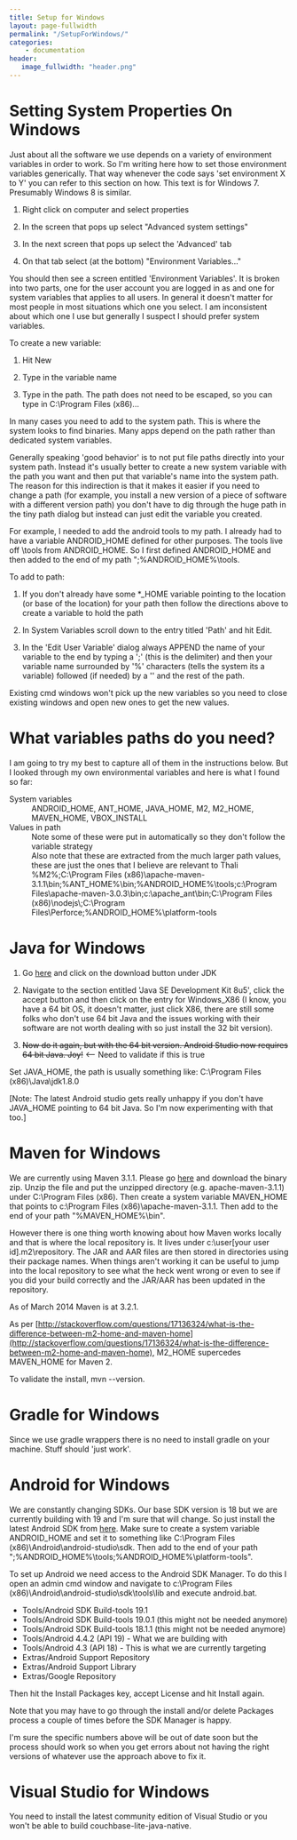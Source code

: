 ```yaml
---
title: Setup for Windows
layout: page-fullwidth
permalink: "/SetupForWindows/"
categories:
    - documentation
header:
   image_fullwidth: "header.png"
---
```



# Setting System Properties On Windows

Just about all the software we use depends on a variety of environment variables in order to work. So I'm writing here how to set those environment variables generically. That way whenever the code says 'set environment X to Y' you can refer to this section on how. This text is for Windows 7. Presumably Windows 8 is similar.

1. Right click on computer and select properties

1. In the screen that pops up select "Advanced system settings"

1. In the next screen that pops up select the 'Advanced' tab

1. On that tab select (at the bottom) "Environment Variables..."

You should then see a screen entitled 'Environment Variables'. It is broken into two parts, one for the user account you are logged in as and one for system variables that applies to all users. In general it doesn't matter for most people in most situations which one you select. I am inconsistent about which one I use but generally I suspect I should prefer system variables.

To create a new variable:

1. Hit New

1. Type in the variable name

1. Type in the path. The path does not need to be escaped, so you can type in C:\Program Files (x86)\...

In many cases you need to add to the system path. This is where the system looks to find binaries. Many apps depend on the path rather than dedicated system variables.

Generally speaking 'good behavior' is to not put file paths directly into your system path. Instead it's usually better to create a new system variable with the path you want and then put that variable's name into the system path. The reason for this indirection is that it makes it easier if you need to change a path (for example, you install a new version of a piece of software with a different version path) you don't have to dig through the huge path in the tiny path dialog but instead can just edit the variable you created.

For example, I needed to add the android tools to my path. I already had to have a variable ANDROID_HOME defined for other purposes. The tools live off \tools from ANDROID_HOME. So I first defined ANDROID_HOME and then added to the end of my path ";%ANDROID_HOME%\tools.

To add to path:

1. If you don't already have some *_HOME variable pointing to the location (or base of the location) for your path then follow the directions above to create a variable to hold the path

1. In System Variables scroll down to the entry titled 'Path' and hit Edit.

1. In the 'Edit User Variable' dialog always APPEND the name of your variable to the end by typing a ';' (this is the delimiter) and then your variable name surrounded by '%' characters (tells the system its a variable) followed (if needed) by a '\' and the rest of the path.

Existing cmd windows won't pick up the new variables so you need to close existing windows and open new ones to get the new values.

# What variables paths do you need?

I am going to try my best to capture all of them in the instructions below. But I looked through my own environmental variables and here is what I found so far:

<dl>

<dt> System variables</dt>
<dd> ANDROID_HOME, ANT_HOME, JAVA_HOME, M2, M2_HOME, MAVEN_HOME, VBOX_INSTALL</dd>

<dt> Values in path </dt>
<dd> Note some of these were put in automatically so they don't follow the variable strategy</dd>
<dd> Also note that these are extracted from the much larger path values, these are just the ones that I believe are relevant to Thali</dd>
<dd> %M2%;C:\Program Files (x86)\apache-maven-3.1.1\bin;%ANT_HOME%\bin;%ANDROID_HOME%\tools;c:\Program Files\apache-maven-3.0.3\bin;c:\apache_ant\bin;C:\Program Files (x86)\nodejs\;C:\Program Files\Perforce;%ANDROID_HOME%\platform-tools</dd>

</dl>

# Java for Windows

1. Go [here](http://www.oracle.com/technetwork/java/javase/downloads/index.html) and click on the download button under JDK

1. Navigate to the section entitled 'Java SE Development Kit 8u5', click the accept button and then click on the entry for Windows_X86 (I know, you have a 64 bit OS, it doesn't matter, just click X86, there are still some folks who don't use 64 bit Java and the issues working with their software are not worth dealing with so just install the 32 bit version).

1. <strike>Now do it again, but with the 64 bit version. Android Studio now requires 64 bit Java. Joy!</strike> <-- Need to validate if this is true

Set JAVA_HOME, the path is usually something like: C:\Program Files (x86)\Java\jdk1.8.0

[Note: The latest Android studio gets really unhappy if you don't have JAVA_HOME pointing to 64 bit Java. So I'm now experimenting with that too.]

# Maven for Windows

We are currently using Maven 3.1.1. Please go [here](http://maven.apache.org/download.cgi) and download the binary zip. Unzip the file and put the unzipped directory (e.g. apache-maven-3.1.1) under C:\Program Files (x86). Then create a system variable MAVEN_HOME that points to c:\Program Files (x86)\apache-maven-3.1.1. Then add to the end of your path "%MAVEN_HOME%\bin".

However there is one thing worth knowing about how Maven works locally and that is where the local repository is. It lives under c:\user\[your user id]\.m2\repository. The JAR and AAR files are then stored in directories using their package names. When things aren't working it can be useful to jump into the local repository to see what the heck went wrong or even to see if you did your build correctly and the JAR/AAR has been updated in the repository.

As of March 2014 Maven is at 3.2.1.

As per [http://stackoverflow.com/questions/17136324/what-is-the-difference-between-m2-home-and-maven-home](http://stackoverflow.com/questions/17136324/what-is-the-difference-between-m2-home-and-maven-home), M2_HOME supercedes MAVEN_HOME for Maven 2.

To validate the install, mvn --version.

# Gradle for Windows

Since we use gradle wrappers there is no need to install gradle on your machine. Stuff should 'just work'.
# Android for Windows

We are constantly changing SDKs. Our base SDK version is 18 but we are currently building with 19 and I'm sure that will change. So just install the latest Android SDK from [here](http://developer.android.com/sdk/installing/studio.html). Make sure to create a system variable ANDROID_HOME and set it to something like C:\Program Files (x86)\Android\android-studio\sdk. Then add to the end of your path ";%ANDROID_HOME%\tools;%ANDROID_HOME%\platform-tools".

To set up Android we need access to the Android SDK Manager. To do this I open an admin cmd window and navigate to c:\Program Files (x86)\Android\android-studio\sdk\tools\lib and execute android.bat.

* Tools/Android SDK Build-tools 19.1
* Tools/Android SDK Build-tools 19.0.1 (this might not be needed anymore)
* Tools/Android SDK Build-tools 18.1.1 (this might not be needed anymore)
* Tools/Android 4.4.2 (API 19) - What we are building with
* Tools/Android 4.3 (API 18) - This is what we are currently targeting
* Extras/Android Support Repository
* Extras/Android Support Library
* Extras/Google Repository

Then hit the Install Packages key, accept License and hit Install again.

Note that you may have to go through the install and/or delete Packages process a couple of times before the SDK Manager is happy.

I'm sure the specific numbers above will be out of date soon but the process should work so when you get errors about not having the right versions of whatever use the approach above to fix it.

# Visual Studio for Windows

You need to install the latest community edition of Visual Studio or you won't be able to build couchbase-lite-java-native.
